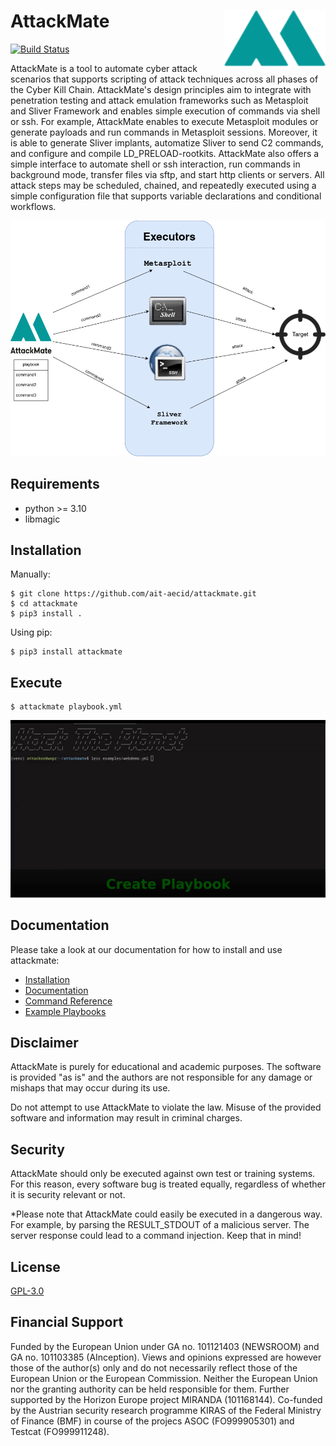 AttackMate <img alt="Logo" src="/images/AttackMate_logo_no_logo.png" align="right" height="90">
==========
[![Build Status](https://aecidjenkins.ait.ac.at/buildStatus/icon?job=AECID%2FAECID%2Fattackmate%2Fmain)]( "https://aecidjenkins.ait.ac.at/job/AECID/job/AECID/job/attackmate/job/main/")

AttackMate is a tool to automate cyber attack scenarios that supports scripting of attack techniques across all phases of the Cyber Kill Chain. AttackMate's design principles aim to integrate with penetration testing and attack emulation frameworks such as Metasploit and Sliver Framework and enables simple execution of commands via shell or ssh. For example, AttackMate enables to execute Metasploit modules or generate payloads and run commands in Metasploit sessions. Moreover, it is able to generate Sliver implants, automatize Sliver to send C2 commands, and configure and compile LD_PRELOAD-rootkits. AttackMate also offers a simple interface to automate shell or ssh interaction, run commands in background mode, transfer files via sftp, and start http clients or servers. All attack steps may be scheduled, chained, and repeatedly executed using a simple configuration file that supports variable declarations and conditional workflows.


![AttackMate Schema](docs/source/images/attackmate-schema.png "AttackMate Schema")


## Requirements

* python >= 3.10
* libmagic

## Installation

Manually:

```
$ git clone https://github.com/ait-aecid/attackmate.git
$ cd attackmate
$ pip3 install .
```

Using pip:

```
$ pip3 install attackmate
```

## Execute

```
$ attackmate playbook.yml
```

![AttackMate Demo](docs/source/images/Demo.gif "AttackMate Demo")

## Documentation

Please take a look at our documentation for how to install and use attackmate:

* [Installation](https://aeciddocs.ait.ac.at/attackmate/current/installation/index.html)
* [Documentation](https://aeciddocs.ait.ac.at/attackmate/current)
* [Command Reference](https://aeciddocs.ait.ac.at/attackmate/current/playbook/commands/index.html)
* [Example Playbooks](https://aeciddocs.ait.ac.at/attackmate/current/playbook/examples.html)

## Disclaimer

AttackMate is purely for educational and academic purposes. The software is provided "as is"
and the authors are not responsible for any damage or mishaps that may occur during its use.

Do not attempt to use AttackMate to violate the law. Misuse of the provided software and
information may result in criminal charges.

## Security

AttackMate should only be executed against own test or training systems.
For this reason, every software bug is treated equally, regardless of
whether it is security relevant or not.

*Please note that AttackMate could easily be executed in a dangerous way. For example, by
parsing the RESULT_STDOUT of a malicious server. The server response could lead to
a command injection. Keep that in mind!

## License

[GPL-3.0](LICENSE)

## Financial Support

Funded by the European Union under GA no. 101121403 (NEWSROOM) and GA no. 101103385 (AInception). Views and opinions expressed are however those of the author(s) only and do not necessarily reflect those of the European Union or the European Commission. Neither the European Union nor the granting authority can be held responsible for them. Further supported by the Horizon Europe project MIRANDA (101168144). Co-funded by the Austrian security research programme KIRAS of the Federal Ministry of Finance (BMF) in course of the projecs ASOC (FO999905301) and Testcat (FO999911248).
